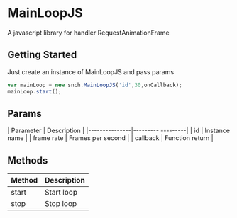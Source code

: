 MainLoopJS
==========

A javascript library for handler RequestAnimationFrame

## Getting Started
Just create an instance of MainLoopJS and pass params
````js
var mainLoop = new snch.MainLoopJS('id',30,onCallback);
mainLoop.start();
````

## Params

| Parameter     | Description       |
|---------------|--------- ---------|
| id            | Instance name     |
| frame rate    | Frames per second |
| callback      | Function return   |

## Methods

| Method   | Description    |
|----------|----------------|
| start    | Start loop     |
| stop     | Stop loop      |
